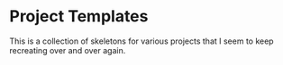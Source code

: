Project Templates
==================================================

This is a collection of skeletons for various projects that I seem to keep
recreating over and over again.
